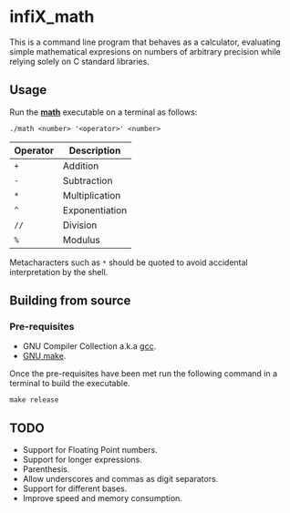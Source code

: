 # infiX_math

This is a command line program that behaves as a calculator, evaluating simple
mathematical expresions on numbers of arbitrary precision while relying solely
on C standard libraries.

## Usage

Run the [**math**](./math) executable on a terminal as follows:

`./math <number> '<operator>' <number>`

| **Operator** | **Description** |
| ------ | ------- |
| `+` | Addition |
| `-` | Subtraction |
| `*` | Multiplication |
| `^` | Exponentiation |
| `//` | Division |
| `%` | Modulus |

Metacharacters such as `*` should be quoted to avoid accidental interpretation by the shell.

## Building from source

### Pre-requisites

- GNU Compiler Collection a.k.a [gcc](https://gcc.gnu.org/install/).
- [GNU make](https://www.gnu.org/software/make/).

Once the pre-requisites have been met run the following command in a terminal
to build the executable.

`make release`

## TODO

- Support for Floating Point numbers.
- Support for longer expressions.
- Parenthesis.
- Allow underscores and commas as digit separators.
- Support for different bases.
- Improve speed and memory consumption.
